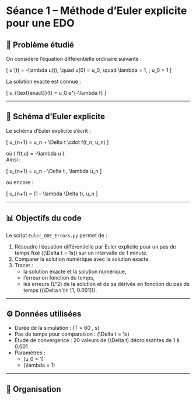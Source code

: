 # Séance 1 – Méthode d’Euler explicite pour une EDO

## 📘 Problème étudié
On considère l’équation différentielle ordinaire suivante :

\[
u'(t) = -\lambda u(t), \quad u(0) = u_0, \quad \lambda = 1, \; u_0 = 1
\]

La solution exacte est connue :

\[
u_{\text{exact}}(t) = u_0 e^{-\lambda t}
\]

---

## 🔹 Schéma d’Euler explicite
Le schéma d’Euler explicite s’écrit :

\[
u_{n+1} = u_n + \Delta t \cdot f(t_n, u_n)
\]

où \( f(t,u) = -\lambda u \).  
Ainsi :

\[
u_{n+1} = u_n - \Delta t \, \lambda u_n
\]

ou encore :

\[
u_{n+1} = (1 - \lambda \Delta t)\, u_n
\]

---

## 📊 Objectifs du code
Le script `Euler_ODE_Errors.py` permet de :

1. Résoudre l’équation différentielle par Euler explicite pour un pas de temps fixé (\(\Delta t = 1s\)) sur un intervalle de 1 minute.  
2. Comparer la solution numérique avec la solution exacte.  
3. Tracer :
   - la solution exacte et la solution numérique,  
   - l’erreur en fonction du temps,  
   - les erreurs \(L^2\) de la solution et de sa dérivée en fonction du pas de temps (\(\Delta t \in [1, 0.001]\)).

---

## ⚙️ Données utilisées
- Durée de la simulation : \(T = 60 \, s\)  
- Pas de temps pour comparaison : \(\Delta t = 1s\)  
- Étude de convergence : 20 valeurs de \(\Delta t\) décroissantes de 1 à 0.001  
- Paramètres :
  - \(u_0 = 1\)  
  - \(\lambda = 1\)

---

## 📂 Organisation
